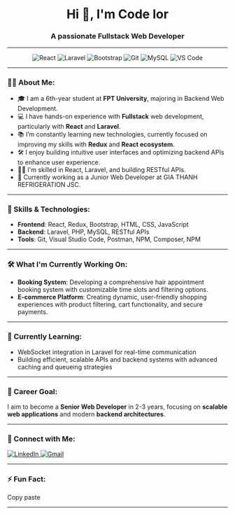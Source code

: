 <h1 align="center">Hi 👋, I'm Code lor</h1>
<h3 align="center">A passionate Fullstack Web Developer</h3>


---

<p align="center"> 
  <img src="https://img.shields.io/badge/Code-React-blue?style=for-the-badge&logo=react&logoColor=white" alt="React" /> 
  <img src="https://img.shields.io/badge/Framework-Laravel-red?style=for-the-badge&logo=laravel&logoColor=white" alt="Laravel" /> 
  <img src="https://img.shields.io/badge/Frontend-Bootstrap-purple?style=for-the-badge&logo=bootstrap&logoColor=white" alt="Bootstrap" /> 
  <img src="https://img.shields.io/badge/Version%20Control-Git-orange?style=for-the-badge&logo=git&logoColor=white" alt="Git" /> 
  <img src="https://img.shields.io/badge/Database-MySQL-blue?style=for-the-badge&logo=mysql&logoColor=white" alt="MySQL" /> 
  <img src="https://img.shields.io/badge/Tools-VS%20Code-informational?style=for-the-badge&logo=visual-studio-code&logoColor=white" alt="VS Code" /> 
</p>

---

### 👨‍💻 About Me:
- 🎓 I am a 6th-year student at **FPT University**, majoring in Backend Web Development.
- 💻 I have hands-on experience with **Fullstack** web development, particularly with **React** and **Laravel**.
- 📚 I’m constantly learning new technologies, currently focused on improving my skills with **Redux** and **React ecosystem**.
- 🛠️ I enjoy building intuitive user interfaces and optimizing backend APIs to enhance user experience.
- 👨‍🔧 I'm skilled in React, Laravel, and building RESTful APIs.
- 🏢 Currently working as a Junior Web Developer at GIA THANH REFRIGERATION JSC.

---

### 🌟 Skills & Technologies:
- **Frontend**: React, Redux, Bootstrap, HTML, CSS, JavaScript
- **Backend**: Laravel, PHP, MySQL, RESTful APIs
- **Tools**: Git, Visual Studio Code, Postman, NPM, Composer, NPM

---

### 🛠️ What I'm Currently Working On:
- **Booking System**: Developing a comprehensive hair appointment booking system with customizable time slots and filtering options.
- **E-commerce Platform**: Creating dynamic, user-friendly shopping experiences with product filtering, cart functionality, and secure payments.

---

### 🌱 Currently Learning:
- WebSocket integration in Laravel for real-time communication
- Building efficient, scalable APIs and backend systems with advanced caching and queueing strategies

---

### 💼 Career Goal:
I aim to become a **Senior Web Developer** in 2-3 years, focusing on **scalable web applications** and modern **backend architectures**.

---

### 🤝 Connect with Me:
<p align="left">
  <a href="https://www.linkedin.com/in/pbao" target="_blank">
    <img src="https://img.shields.io/badge/LinkedIn-Tran%20Khanh%20Duy-blue?style=flat-square&logo=linkedin" alt="LinkedIn"/>
  </a>
  <a href="mailto:pbao.business@gmail.com">
    <img src="https://img.shields.io/badge/Email-trankhanhduy.dev@gmail.com-red?style=flat-square&logo=gmail" alt="Gmail"/>
  </a>
</p>

---

### ⚡ Fun Fact:
Copy paste

---

<!---
devcontainerDuy/devcontainerDuy is a ✨ special ✨ repository because its `README.md` (this file) appears on your GitHub profile.
You can click the Preview link to take a look at your changes.
--->
